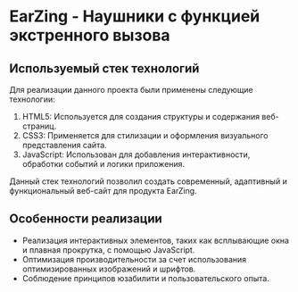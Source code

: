 # EarZing - Наушники с функцией экстренного вызова

## Используемый стек технологий

Для реализации данного проекта были применены следующие технологии:

1. HTML5: Используется для создания структуры и содержания веб-страниц.
2. CSS3: Применяется для стилизации и оформления визуального представления сайта.
3. JavaScript: Использован для добавления интерактивности, обработки событий и логики приложения.

Данный стек технологий позволил создать современный, адаптивный и функциональный веб-сайт для продукта EarZing.

## Особенности реализации

- Реализация интерактивных элементов, таких как всплывающие окна и плавная прокрутка, с помощью JavaScript.
- Оптимизация производительности за счет использования оптимизированных изображений и шрифтов.
- Соблюдение принципов юзабилити и пользовательского опыта.
